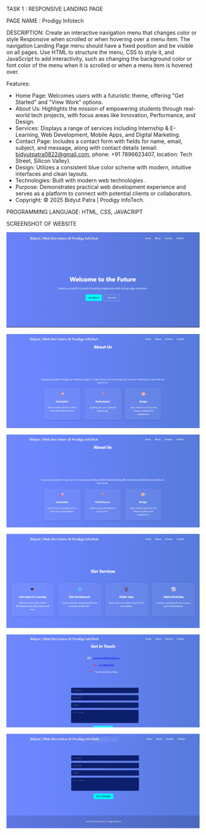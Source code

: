 TASK 1 : RESPONSIVE LANDING PAGE 

PAGE NAME : Prodigy Infotech

DESCRIPTION: Create an interactive navigation menu that changes color or style Responsive when scrolled or when hovering over a menu item. The navigation Landing Page menu should have a fixed position and be visible on all pages. Use HTML to structure the menu, CSS to style it, and JavaScript to add interactivity, such as changing the background color or font color of the menu when it is scrolled or when a menu item is hovered over.

Features:
- Home Page: Welcomes users with a futuristic theme, offering "Get Started" and "View Work" options.
- About Us: Highlights the mission of empowering students through real-world tech projects, with focus areas like Innovation, Performance, and Design.
- Services: Displays a range of services including Internship & E-Learning, Web Development, Mobile Apps, and Digital Marketing.
- Contact Page: Includes a contact form with fields for name, email, subject, and message, along with contact details (email: bidyutpatra0822@gmail.com, phone: +91 7896623407, location: Tech Street, Silicon Valley).
- Design: Utilizes a consistent blue color scheme with modern, intuitive interfaces and clean layouts.
- Technologies: Built with modern web technologies .
- Purpose: Demonstrates practical web development experience and serves as a platform to connect with potential clients or collaborators.
- Copyright: © 2025 Bidyut Patra | Prodigy InfoTech.

PROGRAMMING LANGUAGE: HTML, CSS, JAVACRIPT

SCREENSHOT OF WEBSITE

![image alt](https://github.com/Bidyut398/PRODIGY_WD_01/blob/0112c38d1246c002fdd6a449a5c24309fe4d21ea/Screenshot%202025-07-21%20200747.png)

![image alt](https://github.com/Bidyut398/PRODIGY_WD_01/blob/37f8406c80e448cdf4d96a579dbc33e82534882f/Screenshot%202025-07-21%20200812.png)

![image alt](https://github.com/Bidyut398/PRODIGY_WD_01/blob/bfb6a7456227f445535796c563c642da46f00a72/Screenshot%202025-07-21%20200822.png)

![image alt](https://github.com/Bidyut398/PRODIGY_WD_01/blob/814da11feb447e63d59bd2f5834c4e01bad6db6a/Screenshot%202025-07-21%20200842.png)

![image alt](https://github.com/Bidyut398/PRODIGY_WD_01/blob/0acc808817a4dd5aefc4cfea726389cc98f1ffc7/Screenshot%202025-07-21%20200912.png)

![image alt](https://github.com/Bidyut398/PRODIGY_WD_01/blob/2a97a3bba0781772818fce51fa55275d661952e0/Screenshot%202025-07-21%20200929.png)
